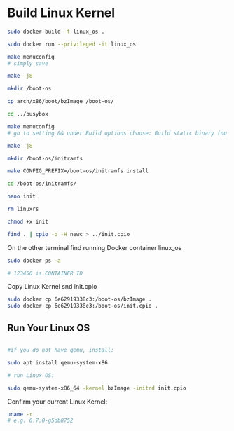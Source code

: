 # Build Linux Kernel

```bash
sudo docker build -t linux_os .

sudo docker run --privileged -it linux_os

make menuconfig
# simply save

make -j8

mkdir /boot-os

cp arch/x86/boot/bzImage /boot-os/

cd ../busybox

make menuconfig
# go to setting && under Build options choose: Build static binary (no shared libs) && save 

make -j8

mkdir /boot-os/initramfs

make CONFIG_PREFIX=/boot-os/initramfs install

cd /boot-os/initramfs/

nano init

rm linuxrs

chmod +x init

find . | cpio -o -H newc > ../init.cpio
```

On the other terminal find running Docker container linux_os

```bash
sudo docker ps -a

# 123456 is CONTAINER ID 
```

Copy Linux Kernel snd init.cpio

```bash
sudo docker cp 6e62919338c3:/boot-os/bzImage .
sudo docker cp 6e62919338c3:/boot-os/init.cpio .
```

## Run Your Linux OS


```bash

#if you do not have qemu, install:

sudo apt install qemu-system-x86

# run Linux OS:

sudo qemu-system-x86_64 -kernel bzImage -initrd init.cpio
```

Confirm your current Linux Kernel:

```bash
uname -r
# e.g. 6.7.0-g5db8752
```

